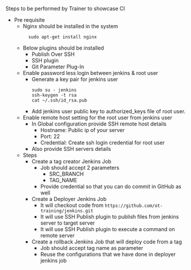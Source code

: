 Steps to be performed by Trainer to showcase CI
* Pre requisite
  * Nginx should be installed in the system
    ```sudo apt-get update
      sudo apt-get install nginx
    ```
  * Below plugins should be installed
    * Publish Over SSH
    * SSH plugin
    * Git Parameter Plug-In
  * Enable password less login between jenkins & root user
    * Generate a key pair for jenkins user
      ```
      sudo su - jenkins
      ssh-keygen -t rsa
      cat ~/.ssh/id_rsa.pub
      ```
    * Add jenkins user public key to authorized_keys file of root user.
  * Enable remote host setting for the root user from jenkins user
      * In Global configuration provide SSH remote host details
        * Hostname: Public ip of your server
        * Port: 22
        * Credential: Create ssh login credential for root user
      * Also provide SSH servers details
  * Steps
    * Create a tag creator Jenkins Job
      * Job should accept 2 parameters
        - SRC_BRANCH
        - TAG_NAME
      * Provide credential so that you can do commit in GitHub as well
    * Create a Deployer Jenkins Job
      * It will checkout code from
        ```https://github.com/ot-training/jenkins.git```
      * It will use SSH Publish plugin to publish files from jenkins server to target server
      * It will use SSH Publish plugin to execute a command on remote server
    * Create a rollback Jenkins Job that will deploy code from a tag
      * Job should accept tag name as parameter
      * Reuse the configurations that we have done in deployer jenkins job
